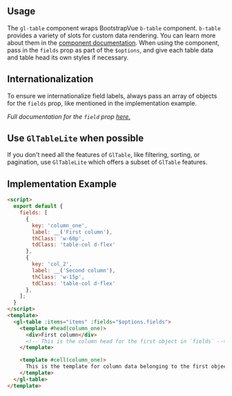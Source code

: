 ## Usage

The `gl-table` component wraps BootstrapVue `b-table` component. `b-table` provides a variety of
slots for custom data rendering. You can learn more about them in the
[component documentation](https://bootstrap-vue.org/docs/components/table).
When using the component, pass in the `fields` prop as part of the `$options`, and give each table
data and table head its own styles if necessary.

## Internationalization

To ensure we internationalize field labels, always pass an array of objects for the `fields` prop,
like mentioned in the implementation example.

_Full documentation for the
`field` prop [here.](https://bootstrap-vue.org/docs/components/table#fields-column-definitions)_

## Use `GlTableLite` when possible

If you don't need all the features of `GlTable`, like filtering, sorting, or
pagination, use `GlTableLite` which offers a subset of `GlTable` features.

## Implementation Example

```html
<script>
  export default {
    fields: [
      {
        key: 'column_one',
        label: __('First column'),
        thClass: 'w-60p',
        tdClass: 'table-col d-flex'
      },
      {
        key: 'col_2',
        label: __('Second column'),
        thClass: 'w-15p',
        tdClass: 'table-col d-flex'
      },
    ];
  }
</script>
<template>
  <gl-table :items="items" :fields="$options.fields">
    <template #head(column_one)>
      <div>First column</div>
      <!-- This is the column head for the first object in `fields` -->
    </template>

    <template #cell(column_one)>
      This is the template for column data belonging to the first object
    </template>
  </gl-table>
</template>
```
